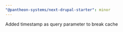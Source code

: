 ```yaml
---
"@pantheon-systems/next-drupal-starter": minor
---
```


Added timestamp as query parameter to break cache
